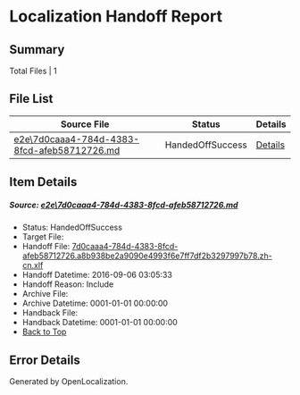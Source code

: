 # <a name='report-top'></a> Localization Handoff Report

## Summary
 Total Files | 1

## File List
 Source File | Status | Details 
 ----------- | ------ | ------- 
 [e2e\7d0caaa4-784d-4383-8fcd-afeb58712726.md](https://github.com/OpenLocalizationTestOrg/ol-test0/blob/3f39f3675436a09efb25e6dd60eedb42a50982f7/e2e/7d0caaa4-784d-4383-8fcd-afeb58712726.md) | HandedOffSuccess | [Details](#b54113fabcdcdecdb8fb7fad646459f2f475cdd91)

## Item Details
##### <a name='b54113fabcdcdecdb8fb7fad646459f2f475cdd91'></a> Source: [e2e\7d0caaa4-784d-4383-8fcd-afeb58712726.md](https://github.com/OpenLocalizationTestOrg/ol-test0/blob/3f39f3675436a09efb25e6dd60eedb42a50982f7/e2e/7d0caaa4-784d-4383-8fcd-afeb58712726.md)
* Status: HandedOffSuccess
* Target File: 
* Handoff File: [7d0caaa4-784d-4383-8fcd-afeb58712726.a8b938be2a9090e4993f6e7ff7df2b3297997b78.zh-cn.xlf](https://github.com/OpenLocalizationTestOrg/ol-test0-handoff/blob/4c3882f37b97ba28f3ade089079218d4577dc71f/ol-handoff/OpenLocalizationTestOrg/ol-test0-zhcn/ci/ht/7d0caaa4-784d-4383-8fcd-afeb58712726.a8b938be2a9090e4993f6e7ff7df2b3297997b78.zh-cn.xlf)
* Handoff Datetime: 2016-09-06 03:05:33
* Handoff Reason: Include
* Archive File: 
* Archive Datetime: 0001-01-01 00:00:00
* Handback File: 
* Handback Datetime: 0001-01-01 00:00:00
* [Back to Top](#report-top)


## Error Details

Generated by OpenLocalization.
